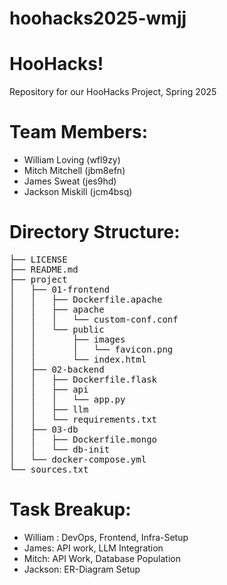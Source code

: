# hoohacks2025-wmjj

# HooHacks!

Repository for our HooHacks Project, Spring 2025


# Team Members:

- William Loving (wfl9zy)
- Mitch Mitchell (jbm8efn)
- James Sweat (jes9hd)
- Jackson Miskill (jcm4bsq)


# Directory Structure:


<pre>
├── LICENSE
├── README.md
├── project
│   ├── 01-frontend
│   │   ├── Dockerfile.apache
│   │   ├── apache
│   │   │   └── custom-conf.conf
│   │   └── public
│   │       ├── images
│   │       │   └── favicon.png
│   │       └── index.html
│   ├── 02-backend
│   │   ├── Dockerfile.flask
│   │   ├── api
│   │   │   └── app.py
│   │   ├── llm
│   │   └── requirements.txt
│   ├── 03-db
│   │   ├── Dockerfile.mongo
│   │   └── db-init
│   └── docker-compose.yml
└── sources.txt
</pre>

# Task Breakup: 

- William : DevOps, Frontend, Infra-Setup
- James: API work, LLM Integration
- Mitch: API Work, Database Population
- Jackson: ER-Diagram Setup